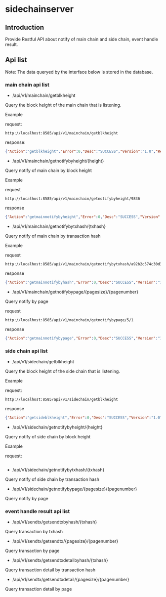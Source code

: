 # sidechainserver

## Introduction
Provide Restful API about notify of main chain and side chain, event handle result.

## Api list

Note: The data queryed by the interface below is stored in the database.


### main chain api list

* /api/v1/mainchain/getblkheight

Query the block height of the main chain that is listening.

Example

request:

```
http://localhost:8585/api/v1/mainchain/getblkheight
```

response:
```json
{"Action":"getblkheight","Error":0,"Desc":"SUCCESS","Version":"1.0","Result":{"blkheight":9903}}
```

* /api/v1/mainchain/getnotifybyheight/{height}

Query notify of main chain by block height

Example

request
```
http://localhost:8585/api/v1/mainchain/getnotifybyheight/9836
```

response
```json
{"Action":"getmainnotifybyheight","Error":0,"Desc":"SUCCESS","Version":"1.0","Result":{"MainChainNotify":[{"blkHeight":9836,"funcName":"ongSwap","amount":"100000000000","address":"AHX1wzvdw9Yipk7E9MuLY4GGX4Ym9tHeDe","TxHash":"a92b2c574c30d38f8e3b5c62cd1ccdaa84b9346e5a15bc21fdf34e1daf9226ac","sideChainId":"123456","ContractAddress":"0800000000000000000000000000000000000000"},{"blkHeight":9836,"funcName":"ongSwap","amount":"100000000000","address":"AHX1wzvdw9Yipk7E9MuLY4GGX4Ym9tHeDe","TxHash":"a92b2c574c30d38f8e3b5c62cd1ccdaa84b9346e5a15bc21fdf34e1daf9226ac","sideChainId":"123456","ContractAddress":"0800000000000000000000000000000000000000"},{"blkHeight":9836,"funcName":"ongSwap","amount":"100000000000","address":"AHX1wzvdw9Yipk7E9MuLY4GGX4Ym9tHeDe","TxHash":"a92b2c574c30d38f8e3b5c62cd1ccdaa84b9346e5a15bc21fdf34e1daf9226ac","sideChainId":"123456","ContractAddress":"0800000000000000000000000000000000000000"}]}}
```

* /api/v1/mainchain/getnotifybytxhash/{txhash}

Query notify of main chain by transaction hash

Example

request
```
http://localhost:8585/api/v1/mainchain/getnotifybytxhash/a92b2c574c30d38f8e3b5c62cd1ccdaa84b9346e5a15bc21fdf34e1daf9226ac
```

response
```json
{"Action":"getmainnotifybyhash","Error":0,"Desc":"SUCCESS","Version":"1.0","Result":{"MainChainNotify":[{"blkHeight":9836,"funcName":"ongSwap","amount":"100000000000","address":"AHX1wzvdw9Yipk7E9MuLY4GGX4Ym9tHeDe","TxHash":"a92b2c574c30d38f8e3b5c62cd1ccdaa84b9346e5a15bc21fdf34e1daf9226ac","sideChainId":"123456","ContractAddress":"0800000000000000000000000000000000000000"}]}}
```

* /api/v1/mainchain/getnotifybypage/{pagesize}/{pagenumber}

Query notify by page


request
```$xslt
http://localhost:8585/api/v1/mainchain/getnotifybypage/5/1
```

response
```json
{"Action":"getmainnotifybypage","Error":0,"Desc":"SUCCESS","Version":"1.0","Result":{"MainChainNotify":[{"blkHeight":9836,"funcName":"ongSwap","amount":"100000000000","address":"AHX1wzvdw9Yipk7E9MuLY4GGX4Ym9tHeDe","TxHash":"a92b2c574c30d38f8e3b5c62cd1ccdaa84b9346e5a15bc21fdf34e1daf9226ac","sideChainId":"123456","ContractAddress":"0800000000000000000000000000000000000000"},{"blkHeight":9836,"funcName":"ongSwap","amount":"100000000000","address":"AHX1wzvdw9Yipk7E9MuLY4GGX4Ym9tHeDe","TxHash":"a92b2c574c30d38f8e3b5c62cd1ccdaa84b9346e5a15bc21fdf34e1daf9226ac","sideChainId":"123456","ContractAddress":"0800000000000000000000000000000000000000"},{"blkHeight":9835,"funcName":"ongSwap","amount":"100000000000","address":"AHX1wzvdw9Yipk7E9MuLY4GGX4Ym9tHeDe","TxHash":"b3a7a80c2053002c8df855bf9e4f441b84f78b298bad9e06983fc9da7b550a5d","sideChainId":"123456","ContractAddress":"0800000000000000000000000000000000000000"},{"blkHeight":9834,"funcName":"ongSwap","amount":"100000000000","address":"AHX1wzvdw9Yipk7E9MuLY4GGX4Ym9tHeDe","TxHash":"aafbad6a1988042456382c2be2b4a4e51710bb2154a48f78eb51ee5dc169a564","sideChainId":"123456","ContractAddress":"0800000000000000000000000000000000000000"},{"blkHeight":9833,"funcName":"ongSwap","amount":"100000000000","address":"AHX1wzvdw9Yipk7E9MuLY4GGX4Ym9tHeDe","TxHash":"9678da9580f633683af4df77e8c7e87f2d3034278ef758e4f8728f0db20a38fc","sideChainId":"123456","ContractAddress":"0800000000000000000000000000000000000000"}]}}
```

### side chain api list

* /api/v1/sidechain/getblkheight

Query the block height of the side chain that is listening.

Example

request:
```
http://localhost:8585/api/v1/sidechain/getblkheight
```
response
```json
{"Action":"getsideblkheight","Error":0,"Desc":"SUCCESS","Version":"1.0","Result":{"sideblkheight":5311}}
```

* /api/v1/sidechain/getnotifybyheight/{height}

Query notify of side chain by block height


Example

request:
```
```

* /api/v1/sidechain/getnotifybytxhash/{txhash}

Query notify of side chain by transaction hash

* /api/v1/sidechain/getnotifybypage/{pagesize}/{pagenumber}

Query notify by page

### event handle result api list

* /api/v1/sendtx/getsendtxbyhash/{txhash}

Query transaction by txhash




* /api/v1/sendtx/getsendtx/{pagesize}/{pagenumber}

Query transaction by page

* /api/v1/sendtx/getsendtxdetailbyhash/{txhash}

Query transaction detail by transaction hash

* /api/v1/sendtx/getsendtxdetail/{pagesize}/{pagenumber}

Query transaction detail by page